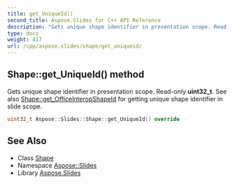 ```yaml
---
title: get_UniqueId()
second_title: Aspose.Slides for C++ API Reference
description: "Gets unique shape identifier in presentation scope. Read-only uint32_t. See also Shape::get_OfficeInteropShapeId for getting unique shape identifier in slide scope."
type: docs
weight: 417
url: /cpp/aspose.slides/shape/get_uniqueid/
---
```

## Shape::get_UniqueId() method


Gets unique shape identifier in presentation scope. Read-only **uint32_t**. See also [Shape::get_OfficeInteropShapeId](../get_officeinteropshapeid/) for getting unique shape identifier in slide scope.

```cpp
uint32_t Aspose::Slides::Shape::get_UniqueId() override
```

## See Also

* Class [Shape](./)
* Namespace [Aspose::Slides](../)
* Library [Aspose.Slides](../../)